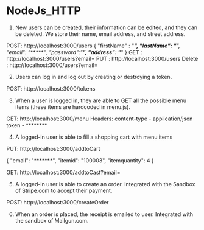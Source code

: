 # NodeJs_HTTP

1. New users can be created, their information can be edited, and they can be deleted. We store their name, email address, and street address.

POST: http://localhost:3000/users 
{
"firstName" : "*****",
"lastName": "******",
"email": "*******",
"password":"********",
"address": "*********"
}
GET : http://localhost:3000/users?email=
PUT : http://localhost:3000/users
Delete : http://localhost:3000/users?email=

2. Users can log in and log out by creating or destroying a token.

POST: http://localhost:3000/tokens

3. When a user is logged in, they are able to GET all the possible menu items (these items are hardcoded in menu.js). 

GET: http://localhost:3000/menu
Headers:
content-type - application/json
token - ********

4. A logged-in user is able to fill a shopping cart with menu items

PUT: http://localhost:3000/addtoCart

{
	"email": "*******",
	"itemid": "100003",
	"itemquantity": 4
}

GET: http://localhost:3000/addtoCast?email=

5. A logged-in user is able to create an order. Integrated with the Sandbox of Stripe.com to accept their payment. 

POST: http://localhost:3000/createOrder

6. When an order is placed, the receipt is emailed to user. Integrated with the sandbox of Mailgun.com. 
